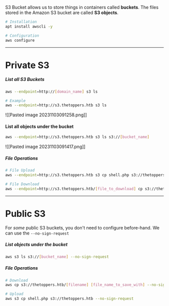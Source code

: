 S3 Bucket allows us to store things in containers called **buckets**.
The files stored in the Amazon S3 bucket are called **S3 objects**.

```sh
# Installation
apt install awscli -y
```
```sh
# Configuration
aws configure
```

---
# Private S3
##### List all S3 Buckets
```sh
aws --endpoint=http://[domain_name] s3 ls

# Example
aws --endpoint=http://s3.thetoppers.htb s3 ls
```

![[Pasted image 20231103091258.png]]


#### List all objects under the bucket
```sh
aws --endpoint=http://s3.thetoppers.htb s3 ls s3://[bucket_name]
```

![[Pasted image 20231103091417.png]]

##### File Operations
```sh
# File Upload
aws --endpoint=http://s3.thetoppers.htb s3 cp shell.php s3://thetoppers.htb

# File Download
aws --endpoint=http://s3.thetoppers.htb/[file_to_download] cp s3://thetoppers.htb [file_name_to_save_with]
```

---
# Public S3
For *some* public S3 buckets, you don't need to configure before-hand. We can use the `--no-sign-request`

##### List objects under the bucket
```sh
aws s3 ls s3://[bucket_name] --no-sign-request
```

##### File Operations
```sh
# Download
aws cp s3://thetoppers.htb/[filename] [file_name_to_save_with] --no-sign-request

# Upload
aws s3 cp shell.php s3://thetoppers.htb --no-sign-request
```
